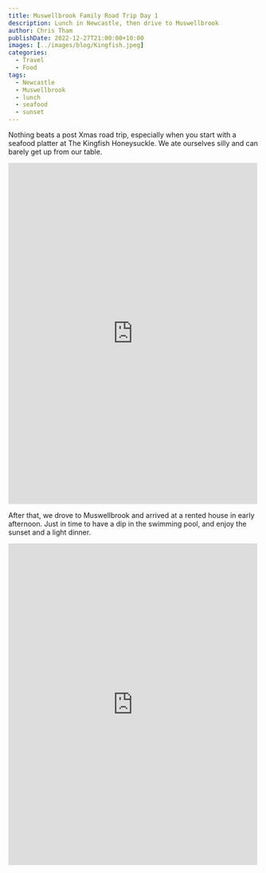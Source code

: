 ```yaml
---
title: Muswellbrook Family Road Trip Day 1
description: Lunch in Newcastle, then drive to Muswellbrook
author: Chris Tham
publishDate: 2022-12-27T21:00:00+10:00
images: [../images/blog/Kingfish.jpeg]
categories:
  - Travel
  - Food
tags:
  - Newcastle
  - Muswellbrook
  - lunch
  - seafood
  - sunset
---
```


Nothing beats a post Xmas road trip, especially when you start with a seafood platter at The Kingfish Honeysuckle. We ate ourselves silly and can barely get up from our table.

<iframe src="https://www.facebook.com/plugins/post.php?href=https%3A%2F%2Fwww.facebook.com%2Fchris1.tham%2Fposts%2Fpfbid033UNNBPHAbYPHAgiu8MJ5D2N74FH1rT8mxw5hmxq1TK73g2HR13rJsYHnAFbXDbqsl&show_text=true&width=500" width="500" height="684" style="border:none;overflow:hidden" scrolling="no" frameborder="0" allowfullscreen="true" allow="autoplay; clipboard-write; encrypted-media; picture-in-picture; web-share"></iframe>

After that, we drove to Muswellbrook and arrived at a rented house in early afternoon. Just in time to have a dip in the swimming pool, and enjoy the sunset and a light dinner.

<iframe src="https://www.facebook.com/plugins/post.php?href=https%3A%2F%2Fwww.facebook.com%2Fchris1.tham%2Fposts%2Fpfbid02Y2m45htCT3tVrW2N1NTqcRL26HBsmn47c1szCXrXqD5ZBkVWy1vdY9XEFfCj6bpml&show_text=true&width=500" width="500" height="645" style="border:none;overflow:hidden" scrolling="no" frameborder="0" allowfullscreen="true" allow="autoplay; clipboard-write; encrypted-media; picture-in-picture; web-share"></iframe>
